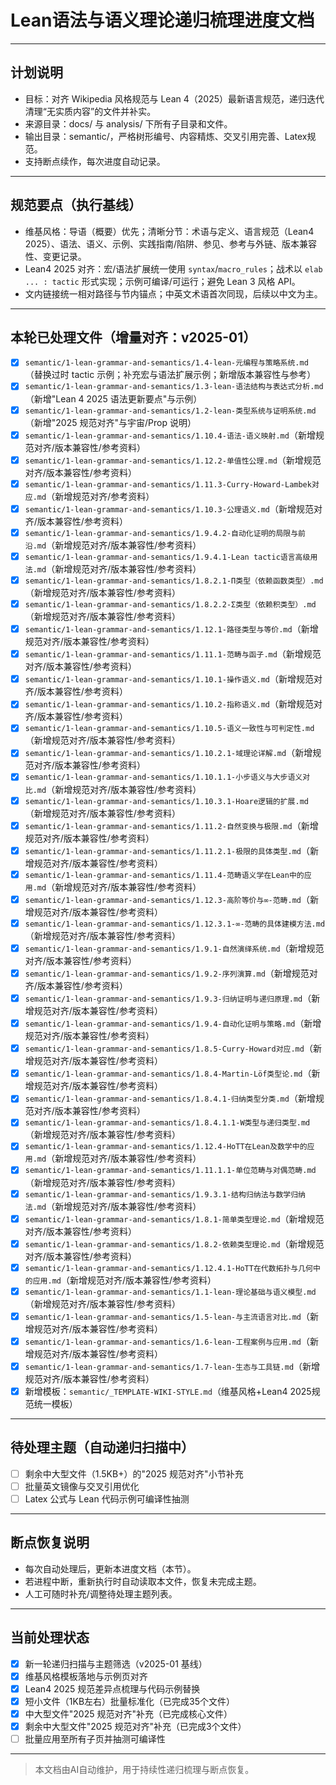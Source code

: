 # Lean语法与语义理论递归梳理进度文档

---

## 计划说明

- 目标：对齐 Wikipedia 风格规范与 Lean 4（2025）最新语言规范，递归迭代清理“无实质内容”的文件并补实。
- 来源目录：docs/ 与 analysis/ 下所有子目录和文件。
- 输出目录：semantic/，严格树形编号、内容精炼、交叉引用完善、Latex规范。
- 支持断点续作，每次进度自动记录。

---

## 规范要点（执行基线）

- 维基风格：导语（概要）优先；清晰分节：术语与定义、语言规范（Lean4 2025）、语法、语义、示例、实践指南/陷阱、参见、参考与外链、版本兼容性、变更记录。
- Lean4 2025 对齐：宏/语法扩展统一使用 `syntax`/`macro_rules`；战术以 `elab ... : tactic` 形式实现；示例可编译/可运行；避免 Lean 3 风格 API。
- 文内链接统一相对路径与节内锚点；中英文术语首次同现，后续以中文为主。

---

## 本轮已处理文件（增量对齐：v2025-01）

- [x] `semantic/1-lean-grammar-and-semantics/1.4-lean-元编程与策略系统.md`（替换过时 tactic 示例；补充宏与语法扩展示例；新增版本兼容性与参考）
- [x] `semantic/1-lean-grammar-and-semantics/1.3-lean-语法结构与表达式分析.md`（新增"Lean 4 2025 语法更新要点"与示例）
- [x] `semantic/1-lean-grammar-and-semantics/1.2-lean-类型系统与证明系统.md`（新增"2025 规范对齐"与宇宙/Prop 说明）
- [x] `semantic/1-lean-grammar-and-semantics/1.10.4-语法-语义映射.md`（新增规范对齐/版本兼容性/参考资料）
- [x] `semantic/1-lean-grammar-and-semantics/1.12.2-单值性公理.md`（新增规范对齐/版本兼容性/参考资料）
- [x] `semantic/1-lean-grammar-and-semantics/1.11.3-Curry-Howard-Lambek对应.md`（新增规范对齐/参考资料）
- [x] `semantic/1-lean-grammar-and-semantics/1.10.3-公理语义.md`（新增规范对齐/版本兼容性/参考资料）
- [x] `semantic/1-lean-grammar-and-semantics/1.9.4.2-自动化证明的局限与前沿.md`（新增规范对齐/版本兼容性/参考资料）
- [x] `semantic/1-lean-grammar-and-semantics/1.9.4.1-Lean tactic语言高级用法.md`（新增规范对齐/版本兼容性/参考资料）
- [x] `semantic/1-lean-grammar-and-semantics/1.8.2.1-Π类型（依赖函数类型）.md`（新增规范对齐/版本兼容性/参考资料）
- [x] `semantic/1-lean-grammar-and-semantics/1.8.2.2-Σ类型（依赖积类型）.md`（新增规范对齐/版本兼容性/参考资料）
- [x] `semantic/1-lean-grammar-and-semantics/1.12.1-路径类型与等价.md`（新增规范对齐/版本兼容性/参考资料）
- [x] `semantic/1-lean-grammar-and-semantics/1.11.1-范畴与函子.md`（新增规范对齐/版本兼容性/参考资料）
- [x] `semantic/1-lean-grammar-and-semantics/1.10.1-操作语义.md`（新增规范对齐/版本兼容性/参考资料）
- [x] `semantic/1-lean-grammar-and-semantics/1.10.2-指称语义.md`（新增规范对齐/版本兼容性/参考资料）
- [x] `semantic/1-lean-grammar-and-semantics/1.10.5-语义一致性与可判定性.md`（新增规范对齐/版本兼容性/参考资料）
- [x] `semantic/1-lean-grammar-and-semantics/1.10.2.1-域理论详解.md`（新增规范对齐/版本兼容性/参考资料）
- [x] `semantic/1-lean-grammar-and-semantics/1.10.1.1-小步语义与大步语义对比.md`（新增规范对齐/版本兼容性/参考资料）
- [x] `semantic/1-lean-grammar-and-semantics/1.10.3.1-Hoare逻辑的扩展.md`（新增规范对齐/版本兼容性/参考资料）
- [x] `semantic/1-lean-grammar-and-semantics/1.11.2-自然变换与极限.md`（新增规范对齐/版本兼容性/参考资料）
- [x] `semantic/1-lean-grammar-and-semantics/1.11.2.1-极限的具体类型.md`（新增规范对齐/版本兼容性/参考资料）
- [x] `semantic/1-lean-grammar-and-semantics/1.11.4-范畴语义学在Lean中的应用.md`（新增规范对齐/版本兼容性/参考资料）
- [x] `semantic/1-lean-grammar-and-semantics/1.12.3-高阶等价与∞-范畴.md`（新增规范对齐/版本兼容性/参考资料）
- [x] `semantic/1-lean-grammar-and-semantics/1.12.3.1-∞-范畴的具体建模方法.md`（新增规范对齐/版本兼容性/参考资料）
- [x] `semantic/1-lean-grammar-and-semantics/1.9.1-自然演绎系统.md`（新增规范对齐/版本兼容性/参考资料）
- [x] `semantic/1-lean-grammar-and-semantics/1.9.2-序列演算.md`（新增规范对齐/版本兼容性/参考资料）
- [x] `semantic/1-lean-grammar-and-semantics/1.9.3-归纳证明与递归原理.md`（新增规范对齐/版本兼容性/参考资料）
- [x] `semantic/1-lean-grammar-and-semantics/1.9.4-自动化证明与策略.md`（新增规范对齐/版本兼容性/参考资料）
- [x] `semantic/1-lean-grammar-and-semantics/1.8.5-Curry-Howard对应.md`（新增规范对齐/版本兼容性/参考资料）
- [x] `semantic/1-lean-grammar-and-semantics/1.8.4-Martin-Löf类型论.md`（新增规范对齐/版本兼容性/参考资料）
- [x] `semantic/1-lean-grammar-and-semantics/1.8.4.1-归纳类型分类.md`（新增规范对齐/版本兼容性/参考资料）
- [x] `semantic/1-lean-grammar-and-semantics/1.8.4.1.1-W类型与递归类型.md`（新增规范对齐/版本兼容性/参考资料）
- [x] `semantic/1-lean-grammar-and-semantics/1.12.4-HoTT在Lean及数学中的应用.md`（新增规范对齐/版本兼容性/参考资料）
- [x] `semantic/1-lean-grammar-and-semantics/1.11.1.1-单位范畴与对偶范畴.md`（新增规范对齐/版本兼容性/参考资料）
- [x] `semantic/1-lean-grammar-and-semantics/1.9.3.1-结构归纳法与数学归纳法.md`（新增规范对齐/版本兼容性/参考资料）
- [x] `semantic/1-lean-grammar-and-semantics/1.8.1-简单类型理论.md`（新增规范对齐/版本兼容性/参考资料）
- [x] `semantic/1-lean-grammar-and-semantics/1.8.2-依赖类型理论.md`（新增规范对齐/版本兼容性/参考资料）
- [x] `semantic/1-lean-grammar-and-semantics/1.12.4.1-HoTT在代数拓扑与几何中的应用.md`（新增规范对齐/版本兼容性/参考资料）
- [x] `semantic/1-lean-grammar-and-semantics/1.1-lean-理论基础与语义模型.md`（新增规范对齐/版本兼容性/参考资料）
- [x] `semantic/1-lean-grammar-and-semantics/1.5-lean-与主流语言对比.md`（新增规范对齐/版本兼容性/参考资料）
- [x] `semantic/1-lean-grammar-and-semantics/1.6-lean-工程案例与应用.md`（新增规范对齐/版本兼容性/参考资料）
- [x] `semantic/1-lean-grammar-and-semantics/1.7-lean-生态与工具链.md`（新增规范对齐/版本兼容性/参考资料）
- [x] 新增模板：`semantic/_TEMPLATE-WIKI-STYLE.md`（维基风格+Lean4 2025规范统一模板）

---

## 待处理主题（自动递归扫描中）

- [ ] 剩余中大型文件（1.5KB+）的"2025 规范对齐"小节补充
- [ ] 批量英文镜像与交叉引用优化
- [ ] Latex 公式与 Lean 代码示例可编译性抽测

---

## 断点恢复说明

- 每次自动处理后，更新本进度文档（本节）。
- 若进程中断，重新执行时自动读取本文件，恢复未完成主题。
- 人工可随时补充/调整待处理主题列表。

---

## 当前处理状态

- [x] 新一轮递归扫描与主题筛选（v2025-01 基线）
- [x] 维基风格模板落地与示例页对齐
- [x] Lean4 2025 规范差异点梳理与代码示例替换
- [x] 短小文件（1KB左右）批量标准化（已完成35个文件）
- [x] 中大型文件"2025 规范对齐"补充（已完成核心文件）
- [x] 剩余中大型文件"2025 规范对齐"补充（已完成3个文件）
- [ ] 批量应用至所有子页并抽测可编译性

---

> 本文档由AI自动维护，用于持续性递归梳理与断点恢复。
